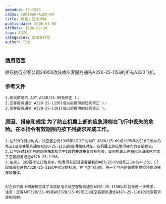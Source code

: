 ```yaml
---
amendno: 39-1583
cadno: CAD1996-A320-04
title: 机翼上应急滑梯
publishdate: 1996-03-08
effdate: 1996-02-24
tags: A320
categories: 西南管理局
author: 马力
---
```


### 适用范围 
除已执行空客公司24850改装或空客服务通告A320-25-1156的所有A320飞机。

### 参考文件
    1.初次颁发的 AOT A320/25-09及修正 1；
    2.空客服务通告 A320-25-1156(或以后提供的任何修正 )；
    3.空客服务通告 A320-25-1161(或以后提供的任何修正 )。


### 原因、措施和规定 为了防止机翼上部的应急滑梯在飞行中丢失的危险。在本指令有效期限内按下列要求完成工作。 
    1.在500飞行小时内，按空客公司1995年1月2日的AOT A320/25-09或1995年2月16日发布的修正1或空客服务通告A320-25-1161的说明完成对左、右机翼上的应急滑梯门的目视检查。 
    2.以不超过18个月的间隔按本指令中1段的要求重复目视检查，直到机翼上左右应急滑梯已完成了空客服务通告A320-25-1156。 
    3.在按1、2的要求进行检查中，如发现有超过空客最初的AOT/25-09或修正1中的4-2(B、C)段或服务通告A320-25-1161中给定的标准，在下次飞行前，用一个可用的装置更换损坏的滑梯存放箱体。 

  
    对左右机翼上部滑梯完成了本适航指令或空客服务通告A320-25-1156以后就无进一步要求。     注意：空客AOT320/25-09或AOT320/25-09修正1或空客服务通告A320-25-1161的检查要求是相同的。
